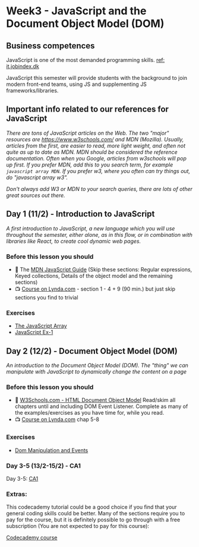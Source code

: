 # Week3 - JavaScript and the Document Object Model (DOM)

## Business competences

JavaScript is one of the most demanded programming skills. [ref: it.jobindex.dk](https://it.jobindex.dk/jobsoegning?q=javascript&supid=1)

JavaScript this semester will provide students with the background to join modern front-end teams, using JS and supplementing JS frameworks/libraries.

## Important info related to our references for JavaScript
*There are tons of JavaScript articles on the Web. The two "major" resources are https://www.w3schools.com/ and MDN (Mozilla). Usually, articles from the first, are easier to read, more light weight, and often not quite as up to date as MDN. MDN should be considered the reference documentation.
Often when you Google, articles from w3schools will pop up first. If you prefer MDN, add this to you search term, for example `javascript array MDN`. If you prefer w3, where you often can try things out, do "javascript array w3".*

*Don't always add W3 or MDN to your search queries, there are lots of other great sources out there.*

## Day 1 (11/2) - Introduction to JavaScript
*A first introduction to JavaScript, a new language which you will use throughout the semester, either alone, as in this flow, or in combination with libraries like React, to create cool dynamic web pages.*

### Before this lesson you should
- :green_book: The [MDN JavaScript Guide](https://developer.mozilla.org/bm/docs/Web/JavaScript/Guide/Introduction) (Skip these sections: Regular expressions, Keyed collections, Details of the object model and the remaining sections) 
- :tv: [Course on Lynda.com](https://www.lynda.com/JavaScript-tutorials/Welcome/574716/612017-4.html?srchtrk=index%3a3%0alinktypeid%3a2%0aq%3ajavascript%0apage%3a1%0as%3arelevance%0asa%3atrue%0aproducttypeid%3a2) - section 1 - 4 + 9 (90 min.) but just skip sections you find to trivial

### Exercises 
- [The JavaScript Array](https://docs.google.com/document/d/1eEJbwvOn19fy9MoasclKURqpk3rRVSHZ4S0hGsQUG3s/edit?usp=sharing)
- [JavaScript Ex-1](https://docs.google.com/document/d/1g4NPayMnNV8UUNdoTLZdcf4BehCip14QDuRwa4V7uFU/edit?usp=sharing)

## Day 2 (12/2) - Document Object Model (DOM)
*An introduction to the Document Object Model (DOM).  The "thing" we can manipulate with JavaScript to dynamically change the content on a page*
### Before this lesson you should
- :green_book: [W3Schools.com - HTML Document Object Model]( https://www.w3schools.com/js/js_htmldom.asp) Read/skim all chapters until and including DOM Event Listener. Complete as many of the examples/exercises as you have time for, while you read.
- :tv: [Course on Lynda.com](https://www.lynda.com/JavaScript-tutorials/Welcome/574716/612017-4.html?srchtrk=index%3a3%0alinktypeid%3a2%0aq%3ajavascript%0apage%3a1%0as%3arelevance%0asa%3atrue%0aproducttypeid%3a2) chap 5-8 

### Exercises
- [Dom Manipulation and Events](https://docs.google.com/document/d/1vctwfldnReoszybFU0jO7Jm7JQ4Ia-CJvEymaj-QClM/edit?usp=sharing)

### Day 3-5 (13/2-15/2) - CA1

Day 3-5: [CA1](https://docs.google.com/document/d/13TM3p2zq4u3cieJtIYQTnQaN7gYspyk9EIYxX0D_JgA/edit?usp=sharing)


### Extras:
This codecademy tutorial could be a good choice if you find that your general coding skills could be better.
Many of the sections require you to pay for the course, but it is definitely possible to go through with a free subscription (You are not expected to pay for this course):

[Codecademy course](https://www.codecademy.com/learn/introduction-to-javascript)
